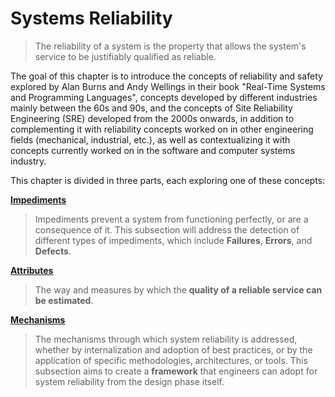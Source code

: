 # Systems Reliability
> The reliability of a system is the property that allows the system's service to be justifiably qualified as reliable.

The goal of this chapter is to introduce the concepts of reliability and safety explored by Alan Burns and Andy Wellings in their book "Real-Time Systems and Programming Languages", concepts developed by different industries mainly between the 60s and 90s, and the concepts of Site Reliability Engineering (SRE) developed from the 2000s onwards, in addition to complementing it with reliability concepts worked on in other engineering fields (mechanical, industrial, etc.), as well as contextualizing it with concepts currently worked on in the software and computer systems industry.

This chapter is divided in three parts, each exploring one of these concepts:

[**Impediments**](./impediments.md)
> Impediments prevent a system from functioning perfectly, or are a consequence of it. This subsection will address the detection of different types of impediments, which include **Failures**, **Errors**, and **Defects**.

[**Attributes**](./attributes.md)
> The way and measures by which the **quality of a reliable service can be estimated**.

[**Mechanisms**](./mechanisms.md)
> The mechanisms through which system reliability is addressed, whether by internalization and adoption of best practices, or by the application of specific methodologies, architectures, or tools. This subsection aims to create a **framework** that engineers can adopt for system reliability from the design phase itself.
